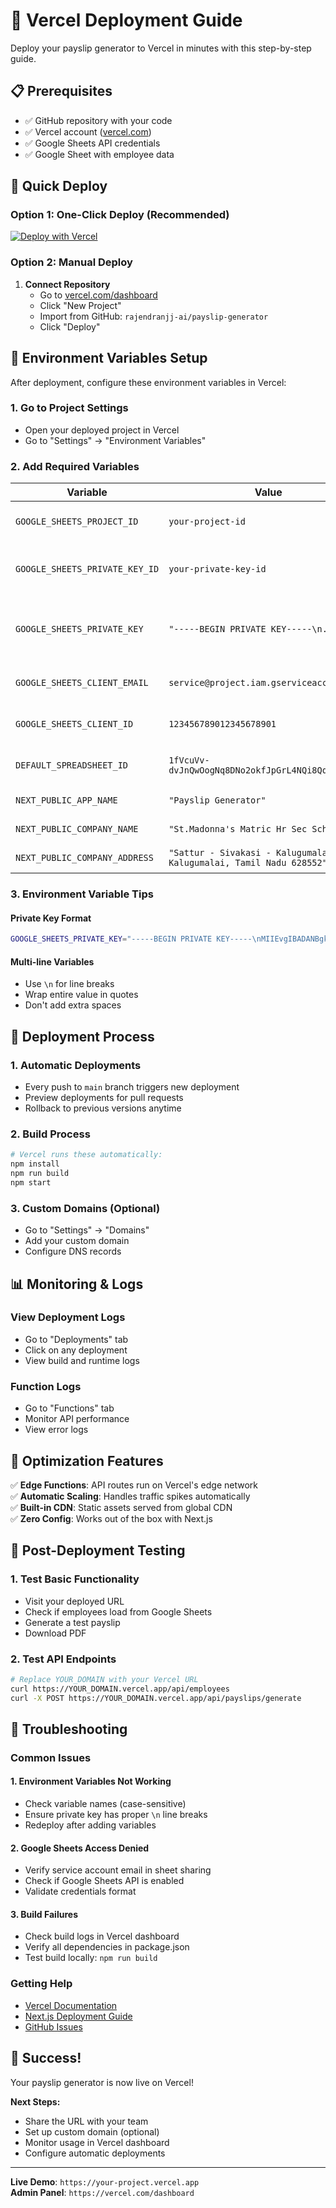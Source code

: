 # 🚀 Vercel Deployment Guide

Deploy your payslip generator to Vercel in minutes with this step-by-step guide.

## 📋 Prerequisites

- ✅ GitHub repository with your code
- ✅ Vercel account ([vercel.com](https://vercel.com))
- ✅ Google Sheets API credentials
- ✅ Google Sheet with employee data

## 🚀 Quick Deploy

### **Option 1: One-Click Deploy (Recommended)**

[![Deploy with Vercel](https://vercel.com/button)](https://vercel.com/new/clone?repository-url=https://github.com/rajendranjj-ai/payslip-generator)

### **Option 2: Manual Deploy**

1. **Connect Repository**
   - Go to [vercel.com/dashboard](https://vercel.com/dashboard)
   - Click "New Project"
   - Import from GitHub: `rajendranjj-ai/payslip-generator`
   - Click "Deploy"

## 🔧 Environment Variables Setup

After deployment, configure these environment variables in Vercel:

### **1. Go to Project Settings**
- Open your deployed project in Vercel
- Go to "Settings" → "Environment Variables"

### **2. Add Required Variables**

| Variable | Value | Description |
|----------|-------|-------------|
| `GOOGLE_SHEETS_PROJECT_ID` | `your-project-id` | Google Cloud project ID |
| `GOOGLE_SHEETS_PRIVATE_KEY_ID` | `your-private-key-id` | Service account private key ID |
| `GOOGLE_SHEETS_PRIVATE_KEY` | `"-----BEGIN PRIVATE KEY-----\n...` | Service account private key (with quotes) |
| `GOOGLE_SHEETS_CLIENT_EMAIL` | `service@project.iam.gserviceaccount.com` | Service account email |
| `GOOGLE_SHEETS_CLIENT_ID` | `123456789012345678901` | Service account client ID |
| `DEFAULT_SPREADSHEET_ID` | `1fVcuVv-dvJnQwOogNq8DNo2okfJpGrL4NQi8QqAoSUg` | Your Google Sheet ID |
| `NEXT_PUBLIC_APP_NAME` | `"Payslip Generator"` | Application name |
| `NEXT_PUBLIC_COMPANY_NAME` | `"St.Madonna's Matric Hr Sec School"` | Your school name |
| `NEXT_PUBLIC_COMPANY_ADDRESS` | `"Sattur - Sivakasi - Kalugumalai Rd, Kalugumalai, Tamil Nadu 628552"` | School address |

### **3. Environment Variable Tips**

#### **Private Key Format**
```bash
GOOGLE_SHEETS_PRIVATE_KEY="-----BEGIN PRIVATE KEY-----\nMIIEvgIBADANBgkqhkiG9w0BAQEFAASCBKgwgg...\n-----END PRIVATE KEY-----\n"
```

#### **Multi-line Variables**
- Use `\n` for line breaks
- Wrap entire value in quotes
- Don't add extra spaces

## 🔄 Deployment Process

### **1. Automatic Deployments**
- Every push to `main` branch triggers new deployment
- Preview deployments for pull requests
- Rollback to previous versions anytime

### **2. Build Process**
```bash
# Vercel runs these automatically:
npm install
npm run build
npm start
```

### **3. Custom Domains** (Optional)
- Go to "Settings" → "Domains"  
- Add your custom domain
- Configure DNS records

## 📊 Monitoring & Logs

### **View Deployment Logs**
- Go to "Deployments" tab
- Click on any deployment
- View build and runtime logs

### **Function Logs**
- Go to "Functions" tab
- Monitor API performance
- View error logs

## 🔧 Optimization Features

✅ **Edge Functions**: API routes run on Vercel's edge network  
✅ **Automatic Scaling**: Handles traffic spikes automatically  
✅ **Built-in CDN**: Static assets served from global CDN  
✅ **Zero Config**: Works out of the box with Next.js  

## 🎯 Post-Deployment Testing

### **1. Test Basic Functionality**
- Visit your deployed URL
- Check if employees load from Google Sheets
- Generate a test payslip
- Download PDF

### **2. Test API Endpoints**
```bash
# Replace YOUR_DOMAIN with your Vercel URL
curl https://YOUR_DOMAIN.vercel.app/api/employees
curl -X POST https://YOUR_DOMAIN.vercel.app/api/payslips/generate
```

## 🚨 Troubleshooting

### **Common Issues**

#### **1. Environment Variables Not Working**
- Check variable names (case-sensitive)
- Ensure private key has proper `\n` line breaks
- Redeploy after adding variables

#### **2. Google Sheets Access Denied**
- Verify service account email in sheet sharing
- Check if Google Sheets API is enabled
- Validate credentials format

#### **3. Build Failures**
- Check build logs in Vercel dashboard
- Verify all dependencies in package.json
- Test build locally: `npm run build`

### **Getting Help**
- [Vercel Documentation](https://vercel.com/docs)
- [Next.js Deployment Guide](https://nextjs.org/docs/deployment)
- [GitHub Issues](https://github.com/rajendranjj-ai/payslip-generator/issues)

## 🎉 Success!

Your payslip generator is now live on Vercel! 

**Next Steps:**
- Share the URL with your team
- Set up custom domain (optional)
- Monitor usage in Vercel dashboard
- Configure automatic deployments

---

**Live Demo**: `https://your-project.vercel.app`  
**Admin Panel**: `https://vercel.com/dashboard`
